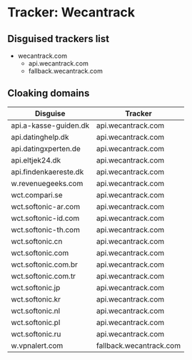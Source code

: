 # Tracker: Wecantrack

## Disguised trackers list

* wecantrack.com
    * api.wecantrack.com
    * fallback.wecantrack.com

## Cloaking domains

| Disguise | Tracker |
| ---- | ---- |
| api.a-kasse-guiden.dk | api.wecantrack.com |
| api.datinghelp.dk | api.wecantrack.com |
| api.datingxperten.de | api.wecantrack.com |
| api.eltjek24.dk | api.wecantrack.com |
| api.findenkaereste.dk | api.wecantrack.com |
| w.revenuegeeks.com | api.wecantrack.com |
| wct.compari.se | api.wecantrack.com |
| wct.softonic-ar.com | api.wecantrack.com |
| wct.softonic-id.com | api.wecantrack.com |
| wct.softonic-th.com | api.wecantrack.com |
| wct.softonic.cn | api.wecantrack.com |
| wct.softonic.com | api.wecantrack.com |
| wct.softonic.com.br | api.wecantrack.com |
| wct.softonic.com.tr | api.wecantrack.com |
| wct.softonic.jp | api.wecantrack.com |
| wct.softonic.kr | api.wecantrack.com |
| wct.softonic.nl | api.wecantrack.com |
| wct.softonic.pl | api.wecantrack.com |
| wct.softonic.ru | api.wecantrack.com |
| w.vpnalert.com | fallback.wecantrack.com |